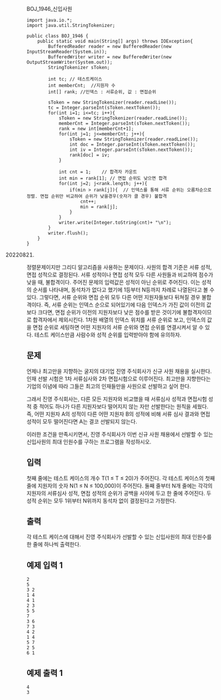 BOJ_1946_신입사원

```
import java.io.*;
import java.util.StringTokenizer;

public class BOJ_1946 {
    public static void main(String[] args) throws IOException{
        BufferedReader reader = new BufferedReader(new InputStreamReader(System.in));
        BufferedWriter writer = new BufferedWriter(new OutputStreamWriter(System.out));
        StringTokenizer sToken;

        int tc; // 테스트케이스
        int memberCnt;  //지원자 수
        int[] rank; //인덱스 : 서류순위, 값 : 면접순위

        sToken = new StringTokenizer(reader.readLine());
        tc = Integer.parseInt(sToken.nextToken());
        for(int i=1; i<=tc; i++){
            sToken = new StringTokenizer(reader.readLine());
            memberCnt = Integer.parseInt(sToken.nextToken());
            rank = new int[memberCnt+1];
            for(int j=1; j<=memberCnt; j++){
                sToken = new StringTokenizer(reader.readLine());
                int doc = Integer.parseInt(sToken.nextToken());
                int iv = Integer.parseInt(sToken.nextToken());
                rank[doc] = iv;
            }

            int cnt = 1;    // 합격자 카운트
            int min = rank[1]; // 면접 순위도 낮으면 합격
            for(int j=2; j<rank.length; j++){
                if(min > rank[j]){  // 인덱스를 통해 서류 순위는 오름차순으로 정렬. 면접 순위만 비교하여 순위가 낮을경우(숫자가 클 경우) 불합격
                    cnt++;
                    min = rank[j];
                }
            }
            writer.write(Integer.toString(cnt)+ "\n");
        }
        writer.flush();
    }
}
```

20220821.
정렬문제이지만 그리디 알고리즘을 사용하는 문제이다.
사원의 합격 기준은 서류 성적, 면접 성적으로 결정된다. 서류 성적이나 면접 성적 모두 다른 사원들과 비교하여 점수가 낮을 때, 불합격이다.
주어진 문제의 입력값은 성적이 아닌 순위로 주어진다. 이는 성적의 순서를 나타내며, 동석차가 없다고 했기에 1등부터 N등까지 차례로 나열된다고 볼 수 있다.
그렇다면, 서류 순위와 면접 순위 모두 다른 어떤 지원자들보다 뒤쳐질 경우 불합격이다.
즉, 서류 순위는 인덱스 순으로 되어있기에 다음 인덱스가 가진 값이 이전의 값보다 크다면,
면접 순위가 이전의 지원자보다 낮은 점수를 받은 것이기에 불합격자이므로 합격자에서 제외시킨다.
1차원 배열의 인덱스 위치를 서류 순위로 보고, 인덱스의 값을 면접 순위로 세팅하면 어떤 지원자의 서류 순위와 면접 순위를 연결시켜서 알 수 있다.
테스트 케이스만큼 사람수와 성적 순위를 입력받아야 함에 유의하자.



## 문제

언제나 최고만을 지향하는 굴지의 대기업 진영 주식회사가 신규 사원 채용을 실시한다. 인재 선발 시험은 1차 서류심사와 2차 면접시험으로 이루어진다. 최고만을 지향한다는 기업의 이념에 따라 그들은 최고의 인재들만을 사원으로 선발하고 싶어 한다.

그래서 진영 주식회사는, 다른 모든 지원자와 비교했을 때 서류심사 성적과 면접시험 성적 중 적어도 하나가 다른 지원자보다 떨어지지 않는 자만 선발한다는 원칙을 세웠다. 즉, 어떤 지원자 A의 성적이 다른 어떤 지원자 B의 성적에 비해 서류 심사 결과와 면접 성적이 모두 떨어진다면 A는 결코 선발되지 않는다.

이러한 조건을 만족시키면서, 진영 주식회사가 이번 신규 사원 채용에서 선발할 수 있는 신입사원의 최대 인원수를 구하는 프로그램을 작성하시오.

## 입력

첫째 줄에는 테스트 케이스의 개수 T(1 ≤ T ≤ 20)가 주어진다. 각 테스트 케이스의 첫째 줄에 지원자의 숫자 N(1 ≤ N ≤ 100,000)이 주어진다. 둘째 줄부터 N개 줄에는 각각의 지원자의 서류심사 성적, 면접 성적의 순위가 공백을 사이에 두고 한 줄에 주어진다. 두 성적 순위는 모두 1위부터 N위까지 동석차 없이 결정된다고 가정한다.

## 출력

각 테스트 케이스에 대해서 진영 주식회사가 선발할 수 있는 신입사원의 최대 인원수를 한 줄에 하나씩 출력한다.

## 예제 입력 1 

```
2
5
3 2
1 4
4 1
2 3
5 5
7
3 6
7 3
4 2
1 4
5 7
2 5
6 1
```

## 예제 출력 1 

```
4
3
```